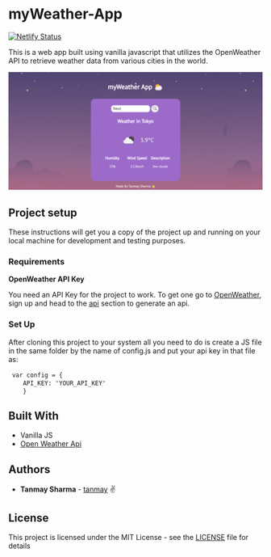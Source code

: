 # myWeather-App

[![Netlify Status](https://api.netlify.com/api/v1/badges/75b8f8ca-bcbc-4e83-9c39-4e3fb247b045/deploy-status)](https://app.netlify.com/sites/ts-weatherapp/deploys)

This is a web app built using vanilla javascript that utilizes the OpenWeather API to retrieve weather data from various cities in the world.

![App screenshot](test.png)

## Project setup

These instructions will get you a copy of the project up and running on your local machine for development and testing purposes.

### Requirements

**OpenWeather API Key**

You need an API Key for the project to work. To get one go to [OpenWeather](https://openweathermap.org/), sign up and head to the [api](https://openweathermap.org/api) section to generate an api.

### Set Up

After cloning this project to your system all you need to do is create a JS file in the same folder by the name of config.js
and put your api key in that file as:

```
 var config = {
	API_KEY: 'YOUR_API_KEY'
	}
```

## Built With

- Vanilla JS
- [Open Weather Api](https://openweathermap.org/)

## Authors

- **Tanmay Sharma** - [tanmay](https://github.com/tanmay-s55) :v:

## License

This project is licensed under the MIT License - see the [LICENSE](LICENSE) file for details
